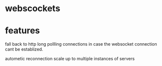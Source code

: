 # webscockets

# features 
  fall back to http long pollling connections in case the websocket connection cant be establized.

  autometic reconnection
  scale up to multiple instances of servers 